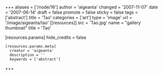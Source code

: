 +++
aliases = ['/node/16']
author = 'aigeanta'
changed = '2007-11-07'
date = '2007-06-14'
draft = false
promote = false
sticky = false
tags = ['abstract']
title = 'Tao'
categories = ['art']
type = 'image'
url = '/image/aigeanta/tao'
[[resources]]
  src = 'Tao.jpg'
  name = "gallery thumbnail"
  title = 'Tao'

  [resources.params]
    hide_credits = false

    [resources.params.meta]
      creator = 'aigeanta'
      description = ''
      keywords = ['abstract']
+++
